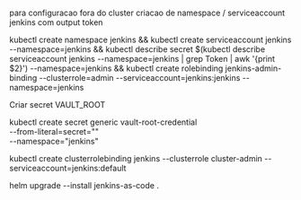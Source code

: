 
######
para configuracao fora do cluster
criacao de namespace / serviceaccount jenkins com output token

kubectl create namespace jenkins && kubectl create serviceaccount jenkins --namespace=jenkins && kubectl describe secret $(kubectl describe serviceaccount jenkins --namespace=jenkins | grep Token | awk '{print $2}') --namespace=jenkins && kubectl create rolebinding jenkins-admin-binding --clusterrole=admin --serviceaccount=jenkins:jenkins --namespace=jenkins



Criar secret VAULT_ROOT

kubectl create secret generic vault-root-credential \
--from-literal=secret="" \
--namespace="jenkins"


kubectl create clusterrolebinding jenkins --clusterrole cluster-admin --serviceaccount=jenkins:default


helm upgrade --install jenkins-as-code .